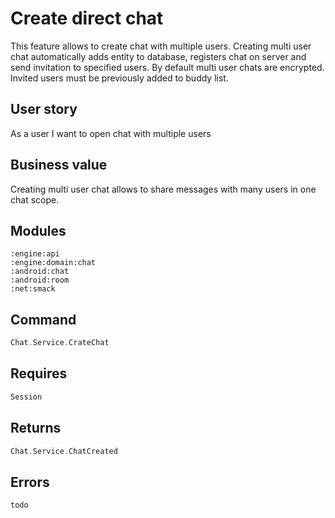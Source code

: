 # Create direct chat
This feature allows to create chat with multiple users.
Creating multi user chat automatically adds entity to database, 
registers chat on server and send invitation to specified users.
By default multi user chats are encrypted.
Invited users must be previously added to buddy list.

## User story
As a user I want to open chat with multiple users

## Business value
Creating multi user chat allows to share messages with many users in one chat scope.

## Modules
```
:engine:api
:engine:domain:chat
:android:chat
:android:room
:net:smack
```

## Command
```kotlin
Chat.Service.CrateChat
```

## Requires
```kotlin
Session
```

## Returns
```kotlin
Chat.Service.ChatCreated
```

## Errors
```kotlin
todo
```
